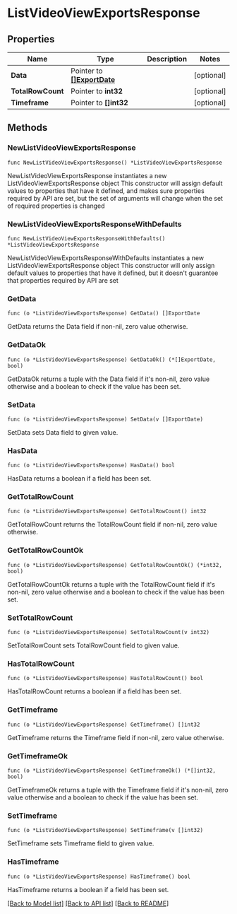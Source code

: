 # ListVideoViewExportsResponse

## Properties

Name | Type | Description | Notes
------------ | ------------- | ------------- | -------------
**Data** | Pointer to [**[]ExportDate**](ExportDate.md) |  | [optional] 
**TotalRowCount** | Pointer to **int32** |  | [optional] 
**Timeframe** | Pointer to **[]int32** |  | [optional] 

## Methods

### NewListVideoViewExportsResponse

`func NewListVideoViewExportsResponse() *ListVideoViewExportsResponse`

NewListVideoViewExportsResponse instantiates a new ListVideoViewExportsResponse object
This constructor will assign default values to properties that have it defined,
and makes sure properties required by API are set, but the set of arguments
will change when the set of required properties is changed

### NewListVideoViewExportsResponseWithDefaults

`func NewListVideoViewExportsResponseWithDefaults() *ListVideoViewExportsResponse`

NewListVideoViewExportsResponseWithDefaults instantiates a new ListVideoViewExportsResponse object
This constructor will only assign default values to properties that have it defined,
but it doesn't guarantee that properties required by API are set

### GetData

`func (o *ListVideoViewExportsResponse) GetData() []ExportDate`

GetData returns the Data field if non-nil, zero value otherwise.

### GetDataOk

`func (o *ListVideoViewExportsResponse) GetDataOk() (*[]ExportDate, bool)`

GetDataOk returns a tuple with the Data field if it's non-nil, zero value otherwise
and a boolean to check if the value has been set.

### SetData

`func (o *ListVideoViewExportsResponse) SetData(v []ExportDate)`

SetData sets Data field to given value.

### HasData

`func (o *ListVideoViewExportsResponse) HasData() bool`

HasData returns a boolean if a field has been set.

### GetTotalRowCount

`func (o *ListVideoViewExportsResponse) GetTotalRowCount() int32`

GetTotalRowCount returns the TotalRowCount field if non-nil, zero value otherwise.

### GetTotalRowCountOk

`func (o *ListVideoViewExportsResponse) GetTotalRowCountOk() (*int32, bool)`

GetTotalRowCountOk returns a tuple with the TotalRowCount field if it's non-nil, zero value otherwise
and a boolean to check if the value has been set.

### SetTotalRowCount

`func (o *ListVideoViewExportsResponse) SetTotalRowCount(v int32)`

SetTotalRowCount sets TotalRowCount field to given value.

### HasTotalRowCount

`func (o *ListVideoViewExportsResponse) HasTotalRowCount() bool`

HasTotalRowCount returns a boolean if a field has been set.

### GetTimeframe

`func (o *ListVideoViewExportsResponse) GetTimeframe() []int32`

GetTimeframe returns the Timeframe field if non-nil, zero value otherwise.

### GetTimeframeOk

`func (o *ListVideoViewExportsResponse) GetTimeframeOk() (*[]int32, bool)`

GetTimeframeOk returns a tuple with the Timeframe field if it's non-nil, zero value otherwise
and a boolean to check if the value has been set.

### SetTimeframe

`func (o *ListVideoViewExportsResponse) SetTimeframe(v []int32)`

SetTimeframe sets Timeframe field to given value.

### HasTimeframe

`func (o *ListVideoViewExportsResponse) HasTimeframe() bool`

HasTimeframe returns a boolean if a field has been set.


[[Back to Model list]](../README.md#documentation-for-models) [[Back to API list]](../README.md#documentation-for-api-endpoints) [[Back to README]](../README.md)


